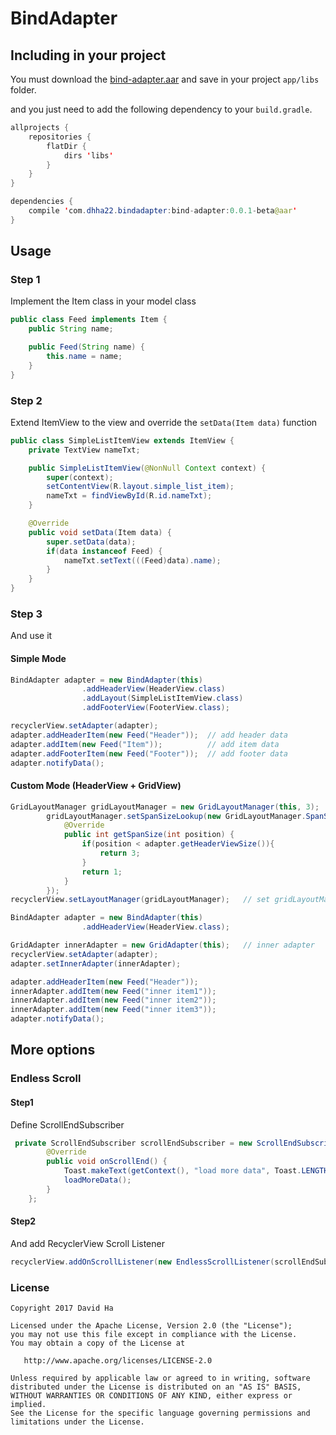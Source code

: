 # BindAdapter

## Including in your project

You must download the [bind-adapter.aar](https://github.com/dhha22/BindAdapter/raw/master/bind-adapter.aar) and save in your project `app/libs` folder.

and you just need to add the following dependency to your `build.gradle`.
```java
allprojects {
    repositories {
        flatDir {
            dirs 'libs'
        }
    }
}

dependencies {
    compile 'com.dhha22.bindadapter:bind-adapter:0.0.1-beta@aar'
}

```

## Usage

### Step 1
Implement the Item class in your model class
```java
public class Feed implements Item {
    public String name;

    public Feed(String name) {
        this.name = name;
    }
}
```

### Step 2
Extend ItemView to the view and override the `setData(Item data)` function
```java
public class SimpleListItemView extends ItemView {
    private TextView nameTxt;

    public SimpleListItemView(@NonNull Context context) {
        super(context);
        setContentView(R.layout.simple_list_item);
        nameTxt = findViewById(R.id.nameTxt);
    }

    @Override
    public void setData(Item data) {
        super.setData(data);
        if(data instanceof Feed) {
            nameTxt.setText(((Feed)data).name);
        }
    }
}
```

### Step 3
And use it

#### Simple Mode
```java
BindAdapter adapter = new BindAdapter(this)
                .addHeaderView(HeaderView.class)
                .addLayout(SimpleListItemView.class)
                .addFooterView(FooterView.class);

recyclerView.setAdapter(adapter);
adapter.addHeaderItem(new Feed("Header"));	// add header data
adapter.addItem(new Feed("Item"));			// add item data
adapter.addFooterItem(new Feed("Footer"));	// add footer data
adapter.notifyData();
```



#### Custom Mode (HeaderView + GridView)

```java
GridLayoutManager gridLayoutManager = new GridLayoutManager(this, 3);
        gridLayoutManager.setSpanSizeLookup(new GridLayoutManager.SpanSizeLookup() {
            @Override
            public int getSpanSize(int position) {
                if(position < adapter.getHeaderViewSize()){
                    return 3;
                }
                return 1;
            }
        });
recyclerView.setLayoutManager(gridLayoutManager);	// set gridLayoutManager

BindAdapter adapter = new BindAdapter(this)
                .addHeaderView(HeaderView.class);

GridAdapter innerAdapter = new GridAdapter(this);	// inner adapter
recyclerView.setAdapter(adapter);
adapter.setInnerAdapter(innerAdapter);

adapter.addHeaderItem(new Feed("Header"));
innerAdapter.addItem(new Feed("inner item1"));
innerAdapter.addItem(new Feed("inner item2"));
innerAdapter.addItem(new Feed("inner item3"));
adapter.notifyData();
```

## More options
### Endless Scroll

#### Step1
Define ScrollEndSubscriber

```java
 private ScrollEndSubscriber scrollEndSubscriber = new ScrollEndSubscriber() {
        @Override
        public void onScrollEnd() {
            Toast.makeText(getContext(), "load more data", Toast.LENGTH_SHORT).show();
            loadMoreData();
        }
    };
```
#### Step2

And add RecyclerView Scroll Listener

```java
recyclerView.addOnScrollListener(new EndlessScrollListener(scrollEndSubscriber));
```
### License
```
Copyright 2017 David Ha

Licensed under the Apache License, Version 2.0 (the "License");
you may not use this file except in compliance with the License.
You may obtain a copy of the License at

   http://www.apache.org/licenses/LICENSE-2.0

Unless required by applicable law or agreed to in writing, software
distributed under the License is distributed on an "AS IS" BASIS,
WITHOUT WARRANTIES OR CONDITIONS OF ANY KIND, either express or implied.
See the License for the specific language governing permissions and
limitations under the License.
```
